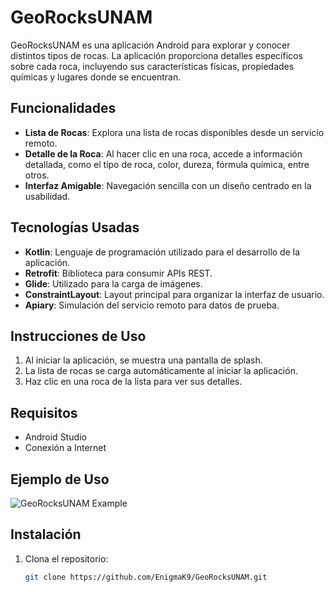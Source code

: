 # GeoRocksUNAM

GeoRocksUNAM es una aplicación Android para explorar y conocer distintos tipos de rocas. La aplicación proporciona detalles específicos sobre cada roca, incluyendo sus características físicas, propiedades químicas y lugares donde se encuentran.

## Funcionalidades

- **Lista de Rocas**: Explora una lista de rocas disponibles desde un servicio remoto.
- **Detalle de la Roca**: Al hacer clic en una roca, accede a información detallada, como el tipo de roca, color, dureza, fórmula química, entre otros.
- **Interfaz Amigable**: Navegación sencilla con un diseño centrado en la usabilidad.

## Tecnologías Usadas

- **Kotlin**: Lenguaje de programación utilizado para el desarrollo de la aplicación.
- **Retrofit**: Biblioteca para consumir APIs REST.
- **Glide**: Utilizado para la carga de imágenes.
- **ConstraintLayout**: Layout principal para organizar la interfaz de usuario.
- **Apiary**: Simulación del servicio remoto para datos de prueba.

## Instrucciones de Uso

1. Al iniciar la aplicación, se muestra una pantalla de splash.
2. La lista de rocas se carga automáticamente al iniciar la aplicación.
3. Haz clic en una roca de la lista para ver sus detalles.

## Requisitos

- Android Studio
- Conexión a Internet

## Ejemplo de Uso

![GeoRocksUNAM Example](./georocks.gif)

## Instalación

1. Clona el repositorio:

   ```bash
   git clone https://github.com/EnigmaK9/GeoRocksUNAM.git
